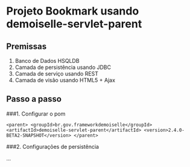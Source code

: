 Projeto Bookmark usando demoiselle-servlet-parent
=================================================

Premissas
---------
1. Banco de Dados HSQLDB
2. Camada de persistência usando JDBC
3. Camada de serviço usando REST
4. Camada de visão usando HTML5 + Ajax

Passo a passo
-------------

###1. Configurar o pom

`
<parent>
  <groupId>br.gov.frameworkdemoiselle</groupId>
  <artifactId>demoiselle-servlet-parent</artifactId>
  <version>2.4.0-BETA2-SNAPSHOT</version>
</parent>
`

###2. Configurações de persistência

...


